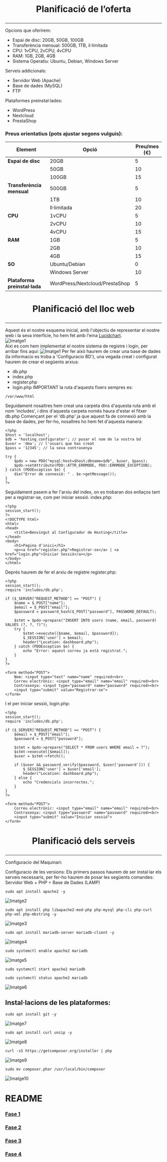 # <p align="center">  Planificació de l’oferta  </p>
------------
Opcions que oferirem:
- Espai de disc: 20GB, 50GB, 100GB
- Transferència mensual: 500GB, 1TB, il·limitada
- CPU: 1vCPU, 2vCPU, 4vCPU
- RAM: 1GB, 2GB, 4GB
- Sistema Operatiu: Ubuntu, Debian, Windows Server

Serveis addicionals:
- Servidor Web (Apache)
- Base de dades (MySQL)
- FTP

Plataformes preinstal·lades:
- WordPress
- Nextcloud
- PrestaShop

### Preus orientatius (pots ajustar segons vulguis):

| **Element**               | **Opció**                         | **Preu/mes (€)** |
|---------------------------|-----------------------------------|------------------|
| **Espai de disc**         | 20GB                              | 5                |
|                           | 50GB                              | 10               |
|                           | 100GB                             | 15               |
| **Transferència mensual** | 500GB                             | 5                |
|                           | 1TB                               | 10               |
|                           | Il·limitada                       | 20               |
| **CPU**                   | 1vCPU                             | 5                |
|                           | 2vCPU                             | 10               |
|                           | 4vCPU                             | 15               |
| **RAM**                   | 1GB                               | 5                |
|                           | 2GB                               | 10               |
|                           | 4GB                               | 15               |
| **SO**                    | Ubuntu/Debian                     | 0                |
|                           | Windows Server                    | 10               |
| **Plataforma preinstal·lada** | WordPress/Nextcloud/PrestaShop | 5                |


# <p align="center"> Planificació del lloc web  </p>
------------
Aquest és el nostre esquema inicial, amb l'objectiu de representar el nostre web i la seva interfície, ho hem fet amb l'eina [Lucidchart](https://www.lucidchart.com).
<br>
![Imatge1](Imatges10/1.png)
<br>
Aixì es com hem implementat el nostre sistema de registre i login, per arribar fins aqui:
![Imatge1](Imatges10/11.png)
Per fer això haurem de crear una base de dades (la informacio es troba a 'Configuracio BD'), una vegada creat i configurat haurem de crear el següents arxius:
- db.php
- index.php
- register.php
- login.php
IMPORTANT la ruta d'aquests fixers sempres es:
```
/var/www/html
```
Seguidament nosaltres hem creat una carpeta dins d'aquesta ruta amb el nom 'includes', i dins d'aquesta carpeta només haura d'estar el fitxer db.php
Començant per el 'db.php' ja que aquest fa de connexió amb la base de dades, per fer-ho, nosaltres ho hem fet d'aquesta manera:
```
<?php
$host = 'localhost';
$db = 'hosting_configurator'; // posar el nom de la vostra bd
$user = 'dma'; // l'usuari que has creat
$pass = '12345'; // la seva contrasenya

try {
    $pdo = new PDO("mysql:host=$host;dbname=$db", $user, $pass);
    $pdo->setAttribute(PDO::ATTR_ERRMODE, PDO::ERRMODE_EXCEPTION);
} catch (PDOException $e) {
    die("Error de connexió: " . $e->getMessage());
}
?>
```
Seguidament pasem a fer l'arxiu del index, on es trobaran dos enllaços tant per a registrar-se, com per iniciar sessió. index.php:
```
<?php
session_start();
?>
<!DOCTYPE html>
<html>
<head>
    <title>Benvingut al Configurador de Hosting</title>
</head>
<body>
    <h1>Pagina d'inici</h1>
    <p><a href="register.php">Registrar-se</a> | <a href="login.php">Iniciar Sessió</a></p>
</body>
</html>
```
Deprés haurem de fer el arxiu de registre register.php:
```
<?php
session_start();
require 'includes/db.php';

if ($_SERVER["REQUEST_METHOD"] == "POST") {
    $name = $_POST["name"];
    $email = $_POST["email"];
    $password = password_hash($_POST["password"], PASSWORD_DEFAULT);

    $stmt = $pdo->prepare("INSERT INTO users (name, email, password) VALUES (?, ?, ?)");
    try {
        $stmt->execute([$name, $email, $password]);
        $_SESSION['user'] = $email;
        header("Location: dashboard.php");
    } catch (PDOException $e) {
        echo "Error: aquest correu ja està registrat.";
    }
}
?>

<form method="POST">
    Nom: <input type="text" name="name" required><br>
    Correu electrònic: <input type="email" name="email" required><br>
    Contrasenya: <input type="password" name="password" required><br>
    <input type="submit" value="Registrar-se">
</form>
```
I el per iniciar sessió, login.php:
```
<?php
session_start();
require 'includes/db.php';

if ($_SERVER["REQUEST_METHOD"] == "POST") {
    $email = $_POST["email"];
    $password = $_POST["password"];

    $stmt = $pdo->prepare("SELECT * FROM users WHERE email = ?");
    $stmt->execute([$email]);
    $user = $stmt->fetch();

    if ($user && password_verify($password, $user['password'])) {
        $_SESSION['user'] = $user['email'];
        header("Location: dashboard.php");
    } else {
        echo "Credencials incorrectes.";
    }
}
?>

<form method="POST">
    Correu electrònic: <input type="email" name="email" required><br>
    Contrasenya: <input type="password" name="password" required><br>
    <input type="submit" value="Iniciar sessió">
</form>
```
# <p align="center"> Planificació dels serveis  </p>
------------
Configuracio del Maquinari:

Configuracio de les versions:
Els primers passos haurem de ser instal·lar els serveis necessaris, per fer-ho haurem de posar les següents comandes:
Servidor Web + PHP + Base de Dades (LAMP)
```
sudo apt install apache2 -y
```
![Imatge2](Imatges10/2.png)
```
sudo apt install php libapache2-mod-php php-mysql php-cli php-curl php-xml php-mbstring -y
```
![Imatge3](Imatges10/3.png)
```
sudo apt install mariadb-server mariadb-client -y
```
![Imatge4](Imatges10/4.png)
```
sudo systemctl enable apache2 mariadb
```
![Imatge5](Imatges10/5.png)
```
sudo systemctl start apache2 mariadb
```
```
sudo systemctl status apache2 mariadb
```
![Imatge6](Imatges10/6.png)

Instal·lacions de les plataformes:
-----------
```
sudo apt install git -y
```
![Imatge7](Imatges10/7.png)
```
sudo apt install curl unzip -y
```
![Imatge8](Imatges10/8.png)
```
curl -sS https://getcomposer.org/installer | php
```
![Imatge9](Imatges10/9.png)
```
sudo mv composer.phar /usr/local/bin/composer
```
![Imatge10](Imatges10/10.png)





# README
### [Fase 1](https://github.com/miguelIH/Projecte-Github/blob/main/01_Projecte-Docker-Orquestradors-Basic/Fase_1_Configuracions_i_desplegament_amb_Docker_Compose/Documentacio.md)
### [Fase 2](https://github.com/miguelIH/Projecte-Github/blob/main/01_Projecte-Docker-Orquestradors-Basic/Fase_2_Orquestraci%C3%B3_i_desplegament_amb_Docker_Swarm/Documentacio.md)
### [Fase 3](https://github.com/miguelIH/Projecte-Github/blob/main/01_Projecte-Docker-Orquestradors-Basic/Fase_3_Seguretat_a_Docker_Swarm/Documentacio.md)
### [Fase 4](https://github.com/miguelIH/Projecte-Github/blob/main/01_Projecte-Docker-Orquestradors-Basic/Fase_4_Orquestraci%C3%B3_amb_Kubernetes/Documentacio.md)


